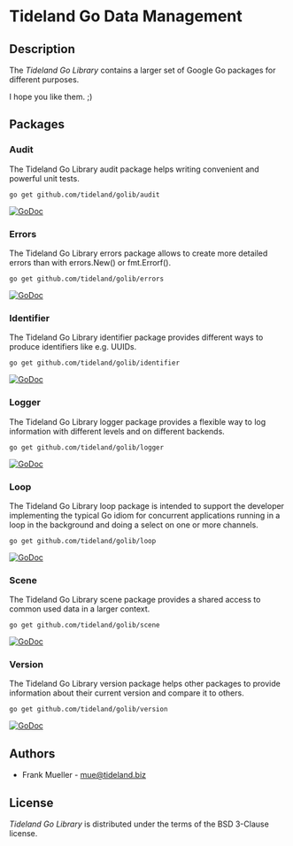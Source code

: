 # Tideland Go Data Management

## Description

The *Tideland Go Library* contains a larger set of Google Go packages
for different purposes. 

I hope you like them. ;)

## Packages

### Audit

The Tideland Go Library audit package helps writing convenient and
powerful unit tests.

```
go get github.com/tideland/golib/audit
```

[![GoDoc](https://godoc.org/github.com/tideland/golib/audit?status.svg)](https://godoc.org/github.com/tideland/golib/audit)

### Errors

The Tideland Go Library errors package allows to create more
detailed errors than with errors.New() or fmt.Errorf().

```
go get github.com/tideland/golib/errors
```

[![GoDoc](https://godoc.org/github.com/tideland/golib/errors?status.svg)](https://godoc.org/github.com/tideland/golib/errors)

### Identifier

The Tideland Go Library identifier package provides different ways
to produce identifiers like e.g. UUIDs.

```
go get github.com/tideland/golib/identifier
```

[![GoDoc](https://godoc.org/github.com/tideland/golib/identifier?status.svg)](https://godoc.org/github.com/tideland/golib/identifier)

### Logger

The Tideland Go Library logger package provides a flexible
way to log information with different levels and on different
backends.

```
go get github.com/tideland/golib/logger
```

[![GoDoc](https://godoc.org/github.com/tideland/golib/logger?status.svg)](https://godoc.org/github.com/tideland/golib/logger)

### Loop

The Tideland Go Library loop package is intended to support
the developer implementing the typical Go idiom for
concurrent applications running in a loop in the background
and doing a select on one or more channels.

```
go get github.com/tideland/golib/loop
```

[![GoDoc](https://godoc.org/github.com/tideland/golib/loop?status.svg)](https://godoc.org/github.com/tideland/golib/loop)

### Scene

The Tideland Go Library scene package provides a shared access to common
used data in a larger context.

```
go get github.com/tideland/golib/scene
```

[![GoDoc](https://godoc.org/github.com/tideland/golib/scene?status.svg)](https://godoc.org/github.com/tideland/golib/scene)

### Version

The Tideland Go Library version package helps other packages to
provide information about their current version and compare it
to others.

```
go get github.com/tideland/golib/version
```

[![GoDoc](https://godoc.org/github.com/tideland/golib/version?status.svg)](https://godoc.org/github.com/tideland/golib/version)

## Authors

- Frank Mueller - <mue@tideland.biz>

## License

*Tideland Go Library* is distributed under the terms of the BSD 3-Clause license.

